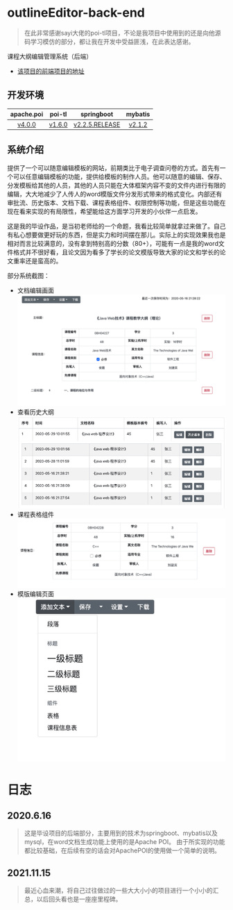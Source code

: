 # outlineEditor-back-end
> 在此非常感谢sayi大佬的poi-tl项目，不论是我项目中使用到的还是向他源码学习模仿的部分，都让我在开发中受益匪浅，在此表达感谢。

课程大纲编辑管理系统（后端）
- [该项目的前端项目的地址](https://github.com/JKevin-5/outlineEditor-front-end)

## 开发环境
| apache.poi  | poi-tl  | springboot | mybatis|
| :----: | :----: | :----: | :----: |
| [v4.0.0](https://poi.apache.org/) | [v1.6.0](http://deepoove.com/poi-tl/) | [v2.2.5.RELEASE](https://spring.io/projects/spring-boot) | [v2.1.2](https://blog.mybatis.org/)

## 系统介绍
提供了一个可以随意编辑模板的网站，前期类比于电子调查问卷的方式。首先有一个可以任意编辑模板的功能，提供给模板的制作人员。他可以随意的编辑、保存、分发模板给其他的人员，其他的人员只能在大体框架内容不变的文件内进行有限的编辑，大大地减少了人传人的word模版文件分发形式带来的格式变化。内部还有审批流、历史版本、文档下载、课程表格组件、权限控制等功能，但是这些功能在现在看来实现的有局限性，希望能给这方面学习开发的小伙伴一点启发。

这是我的毕设作品，是当初老师给的一个命题，我看比较简单就拿过来做了。自己有私心想要做更好玩的东西，但是实力和时间摆在那儿。实际上的实现效果我也是相对而言比较满意的，没有拿到特别高的分数（80+），可能有一点是我的word文件格式并不很好看，且论文因为看多了学长的论文模版导致大家的论文和学长的论文重率还是蛮高的。

部分系统截图：
- 文档编辑画面
![文档编辑画面](./jpgs/文档编辑画面.jpg "文档编辑画面")
- 查看历史大纲
![查看历史大纲](./jpgs/查看历史大纲.jpg "查看历史大纲")
- 课程表格组件
![课程表格组件](./jpgs/课程表格组件.jpg "课程表格组件")
- 模版编辑页面<br>
![模版编辑控件](./jpgs/模版编辑控件.jpg "模版编辑控件")


# 日志
## 2020.6.16
>这是毕设项目的后端部分，主要用到的技术为springboot、mybatis以及mysql，在word文档生成功能上使用的是Apache POI。
由于所实现的功能都比较基础，在后续有空的话会对ApachePOI的使用做一个简单的说明。

## 2021.11.15
>最近心血来潮，将自己过往做过的一些大大小小的项目进行一个小小的汇总，以后回头看也是一座座里程碑。
